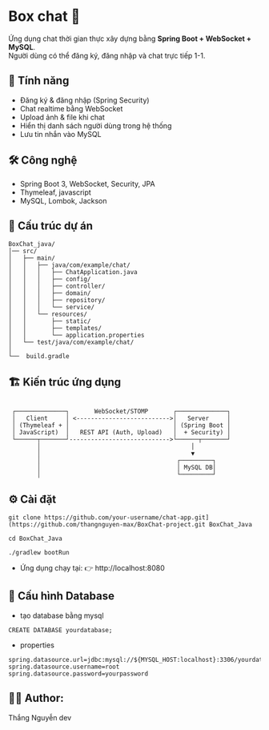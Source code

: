 # Box chat 💬

Ứng dụng chat thời gian thực xây dựng bằng **Spring Boot + WebSocket + MySQL**.  
Người dùng có thể đăng ký, đăng nhập và chat trực tiếp 1-1.

## 🚀 Tính năng
- Đăng ký & đăng nhập (Spring Security)
- Chat realtime bằng WebSocket
- Upload ảnh & file khi chat
- Hiển thị danh sách người dùng trong hệ thống
- Lưu tin nhắn vào MySQL

## 🛠️ Công nghệ
- Spring Boot 3, WebSocket, Security, JPA
- Thymeleaf, javascript
- MySQL, Lombok, Jackson

## 📂 Cấu trúc dự án
```
BoxChat_java/
│── src/
│   ├── main/
│   │   ├── java/com/example/chat/
│   │   │   ├── ChatApplication.java     
│   │   │   ├── config/                    
│   │   │   ├── controller/                 
│   │   │   ├── domain/                      
│   │   │   ├── repository/              
│   │   │   └── service/                  
│   │   └── resources/
│   │       ├── static/                 
│   │       ├── templates/                 
│   │       └── application.properties                     
│   └── test/java/com/example/chat/       
│                     
└──  build.gradle 

```

## 🏗️ Kiến trúc ứng dụng
```

 ┌──────────────┐       WebSocket/STOMP       ┌──────────────┐
 │   Client     │ <-------------------------->│   Server     │
 │ (Thymeleaf + │                             │ (Spring Boot │
 │ JavaScript)  │   REST API (Auth, Upload)   │  + Security) │
 └──────┬───────┘---------------------------->└──────┬───────┘
        │                                          │
        │                                          ▼
        │                                      ┌─────────┐
        │                                      │ MySQL DB│
        │                                      └─────────┘

```
## ⚙️ Cài đặt
```
git clone https://github.com/your-username/chat-app.git](https://github.com/thangnguyen-max/BoxChat-project.git BoxChat_Java
```
```
cd BoxChat_Java
```
```
./gradlew bootRun
```
- Ứng dụng chạy tại:
👉 http://localhost:8080

## 📂 Cấu hình Database
- tạo database bằng mysql
 ```
CREATE DATABASE yourdatabase;
```
- properties
```
spring.datasource.url=jdbc:mysql://${MYSQL_HOST:localhost}:3306/yourdatabase
spring.datasource.username=root
spring.datasource.password=yourpassword
```
## 👨‍💻 Author: 
Thắng Nguyễn dev



